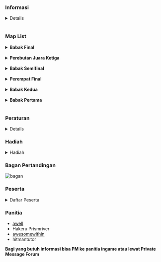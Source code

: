 ### Informasi
<details>
  
> **Umum**
> 
> 1.  Pertandingan di kompetisi ini adalah pertandingan 1 vs 1 antara 2 orang yang berpartisipasi.
> 2.  Target peserta adalah 32 peserta, dimana sistem pertandingan adalah sistem knock out.
> 3.  Jika pemain menang dalam suatu pertandingan, maka dia berhak untuk melanjutkan ke babak selanjutnya. Bila pemain kalah dalam suatu
> pertandingan, maka dia akan dieliminasi dari turnamen.

> **Waktu Pertandingan**  
> 
> 1.  **Waktu pertandingan dibuat sesuai dengan persetujuan antara kedua pemain yang akan bertanding, jadi yang menentukan waktu pertandingan
> adalah pemain, bukan panitia.**
> 2.  Bila sudah ada kesepakatan jadwal tanding antara dua pihak, maka jadwal pertandingan  **diberitahukan kepada panitia lewat post di
> thread ini atau PM ke panitia (ingame/forum).**
> 3.  Panitia yang resmi adalah yang ada di bawah, jika panitia tidak dapat dihubungi, harap menghubungi panitia lainnya.
> 4.  Jadwal pertandingan akan dilihat terlebih dahulu oleh panitia.
> 5.  Jadwal yang akan berlaku adalah jadwal yang telah disetujui oleh panitia.
> 6.  Pemain diperbolehkan mengganti waktu pertandingan maksimal satu hari sebelum hari pertandingan yang telah ditentukan sebelumnya jika
> kedua pemain dan panitia setuju untuk menggantinya.
> 7.  Perebutan juara ketiga dilaksanakan selama  **4 hari**, dimulai dari tanggal  **13 Januari 2012**  dan Final dilaksanakan selama  **4 hari**, dimulai dari tanggal  **20 Januari 2012**


> **Pertandingan**  
> 
>		 1.  Panitia akan memberikan 10 list beatmap sekurang-kurangnya 5 hari sebelum babak pertandingan dimulai.
> 	 2.  Setiap pertandingan akan berlangsung di Multi.
>		 3.  Tipe Game adalah osu! Standard, Team Mode : Team VS, Win Condition : Score
>		 4.  Panitia akan membuat room tempat bertanding dan akan dikunci. Password akan diberikan pada kedua pemain lewat PM.
>		 5.  Setiap peserta wajib bersiap-siap 15 menit sebelum jadwal pertandingan yang telah dibuat.
>		 6.  Mod yang hanya boleh dipakai adalah No Video.
>		 7.  Map yang telah dimainkan tidak boleh dimainkan kembali dalam satu pertandingan tersebut.
>		 8.  Bila salah satu dari dua pemain Fail di suatu map, maka otomatis lawan dari pemain tersebut akan memenangkan map tersebut.
>		 9.  Panitia yang menjadi Wasit akan memberikan hasil pertandingan berupa Multiplayer History (contoh : http://osu.ppy.sh/mp/1743005) dan Screenshot tiap map.
>		 10.  Bila tidak ada panitia yang menjadi wasit, maka salah satu pemain diharapkan memberikan hasil pertandingan berupa Multiplayer History dan Screenshot tiap map di thread ini.

> **Babak Pertama (32 besar)**
> 
>		 1.  Setiap pemain memilih 1 beatmap sendiri.
>		 2.  Peserta yang berhak untuk lanjut ke babak berikutnya adalah pemain yang memenangkan skor di 2 beatmap. (cari 2 kemenangan).
>		 3.  Bila terjadi seri pada 2 map pertama, maka map ketiga adalah map yang telah dipilih oleh panitia untuk situasi draw.

>  **Babak Kedua (16 besar)** 
>
>		 1.  Setiap pemain memilih 1 beatmap sendiri.
>		 2.  Peserta yang berhak untuk lanjut ke babak berikutnya adalah pemain yang memenangkan skor di 2 beatmap. (cari 2 kemenangan).
>		 3.  Bila terjadi seri pada 2 map pertama, maka map ketiga adalah map yang telah dipilih oleh panitia untuk situasi draw.

>  **Perempat Final** 
> 
>		 1.  Setiap pemain memilih 1 beatmap sendiri.
>		 2.  Peserta yang berhak untuk lanjut ke babak berikutnya adalah pemain yang memenangkan skor di 2 beatmap. (cari 2 kemenangan).
>		 3.  Bila terjadi seri pada 2 map pertama, maka map ketiga adalah map yang telah dipilih oleh panitia untuk situasi draw.

>  **Semifinal** 
>
>		1.  Setiap pemain memilih 2 beatmap sendiri.
>		2.  Peserta yang berhak untuk lanjut ke babak berikutnya adalah pemain yang memenangkan skor di 3 beatmap. (cari 3 kemenangan).
>		3.  Bila terjadi seri pada 4 map pertama, maka map kelima adalah map yang telah dipilih oleh panitia untuk situasi draw.

>  **Perebutan Juara Ketiga** 
>
> 		1.  Setiap pemain memilih beatmap sendiri.
> 		2.  Peserta yang menjadi juara ketiga adalah pemain yang mencapai kemenangan sebesar 4 kali.
> 		3.  Bila terjadi seri pada skor 3-3, maka map penentu adalah map yang telah dipilih oleh panitia untuk situasi draw.

>  **Final** 
>
>		 1.  Setiap pemain memilih beatmap sendiri.
>		 2.  Peserta yang menjadi pemenang turnamen adalah pemain yang mencapai kemenangan sebesar 6 kali
>		 3.  Bila terjadi seri pada skor 5-5, maka map penentu adalah map yang telah dipilih oleh panitia untuk situasi draw.
</details>

<br>

### Map List

<details><summary><b>Babak Final</b></summary>

1.  [Shiraishi - Shinsekai [Insane]](http://osu.ppy.sh/b/83674)
2.  [Niko - Made of Fire [Oni]](http://osu.ppy.sh/b/40017)
3.  [Renard - Banned Forever [Nogard]](http://osu.ppy.sh/b/64267)
4.  [t+pazolite - chipscape [Ragnarok]](http://osu.ppy.sh/b/95382)
5.  [Kitsune^2 - Rainbow Tylenol [Hell]](http://osu.ppy.sh/b/72585)
6.  [07th Expansion - rog-limitation [Insane]](http://osu.ppy.sh/b/54581)
7.  [wa. remixed celas - Suishou-Sekai ~Fracture~ [Another]](http://osu.ppy.sh/b/96358)
8.  [Hatsune Miku - Homework Crisis [Let's Jump!!]](http://osu.ppy.sh/b/108021)
9.  [goreshit - MATZcore [Lolicore]](http://osu.ppy.sh/b/83975)
10.  [SOUND HOLIC - Earthquake Super Shock [0108]](http://osu.ppy.sh/b/120695)
11.  [Hatsune Miku - With a Dance Number [0108 style]](http://osu.ppy.sh/b/98415)
12.  [IOSYS - Marisa wa Taihen na Kanbu de Tomatte Ikimashita [Love]](http://osu.ppy.sh/b/39825)
13.  [Boots Randolph - Yakety Sax [Ridiculous]](http://osu.ppy.sh/b/63804)
14.  [Silver Forest - Tsurupettan [Hito's Insane]](http://osu.ppy.sh/b/19990)  
      
    Tie Breaker :
15.  [Susumu Hirasawa - SWITCHED-ON LOTUS [KIRBY Mix Deluxe]](http://osu.ppy.sh/b/58970)
</details>
<br>

<details><summary><b>Perebutan Juara Ketiga</b></summary>

1.  [Demetori - Emotional Skyscraper ~ World's End [Extra Stage]](http://osu.ppy.sh/b/53554)
2.  [Tachibana Miya - Miya to Tengoku to Jigoku [Hentai]](http://osu.ppy.sh/b/62269)
3.  [t+pazolite - Luv-Lab-Poison 22ate! [Xtreme]](http://osu.ppy.sh/b/38426)
4.  [Hatsune Miku - No,39 [0108 style]](http://osu.ppy.sh/b/110914)
5.  [Basshunter - Ievan Polkka Trance Remix [BeuKirby]](http://osu.ppy.sh/b/66246)
6.  [Comp - Gensou no Satellite [Extra]](http://osu.ppy.sh/b/63875)
7.  [Shounen Radio - neu [EX]](http://osu.ppy.sh/b/93893)
8.  [Nekomata Master - Byakuya Gentou [EX]](http://osu.ppy.sh/b/119375)
9.  [sampling masters MEGA - Chat! Chat! Chat! [ZFN's]](http://osu.ppy.sh/b/84485)
10.  [sasakure.UK - Jack-the-Ripper [JackHasCome!]](http://osu.ppy.sh/b/81560)
11.  [Seiryu - 3y3s [Another]](http://osu.ppy.sh/b/55437)
12.  [MiYAMO - Kapanet Nitori [saymun's Inflated]](http://osu.ppy.sh/b/59731)
13.  [IOSYS - Kanbu de Todomatte Sugu Tokeru ~ Kyouki no Udongein [Hard]](http://osu.ppy.sh/b/16266)
14.  [Kitsune^2 - He Has No Mittens [BD's Mittens]](http://osu.ppy.sh/b/71080)  
      
    Tie Breaker :
15.  [Susumu Hirasawa - Aurora 2 [KIRBY Mix]](http://osu.ppy.sh/b/49206)
</details>
<br>

<details><summary><b>Babak Semifinal</b></summary>

1.  [Demetori - Jehovah's YaHVeH [Lunatic]](http://osu.ppy.sh/b/38294)
2.  [Akita Neru - Gotya Gotya Uruse~! [Insane]](http://osu.ppy.sh/b/76638)
3.  [O-Life Japan - Yakujinsama no Couple Dance [Lunatic]](http://osu.ppy.sh/b/95954)
4.  [IOSYS - Captain Murasa's Ass Anchor [Ketsu Ankaa]](http://osu.ppy.sh/b/49866)
5.  [Eoin O' Broin - Deep Space [Another]](http://osu.ppy.sh/b/85550)
6.  [Evil Activities - Make a Wish [Insane]](http://osu.ppy.sh/b/70517)
7.  [07th Expansion - Final Answer [Insane]](http://osu.ppy.sh/b/88633)
8.  [yak_won - Lucid [Extra]](http://osu.ppy.sh/b/85852)
9.  [DJ YOSHITAKA - ALBIDA [Another]](http://osu.ppy.sh/b/80200)
10.  [Cait Sith - Schrodinger's Cat [EX]](http://osu.ppy.sh/b/117641)  
      
    Tie Breaker :
11.  [seiya-murai feat.ALT - Sumidagawa Karenka [Extra]](http://osu.ppy.sh/b/96095)
</details>
<br>

<details><summary><b>Perempat Final</b></summary>

1.  [DJ YOSHITAKA - FLOWER [Intense]](http://osu.ppy.sh/b/104635)
2.  [Sound Horizon - Raijin no Hidariude [Insane]](http://osu.ppy.sh/b/60089)
3.  [Hatsune Miku - Subarashii Sekai [S.S]](http://osu.ppy.sh/b/96351)
4.  [Hommarju feat. R.Cena - Chousai Kenbo Sengen [Insane]](http://osu.ppy.sh/b/99342)
5.  [COOL&CREATE - Rapid Ensemble [Insane]](http://osu.ppy.sh/b/49067)
6.  [DJ Fresh - Gold Dust [Insane]](http://osu.ppy.sh/b/93842)
7.  [sun3 - Higan Retour [Lunatic]](http://osu.ppy.sh/b/54373)
8.  [Infinite Stratos Cast - SUPER STREAM (TV Size) [Insane]](http://osu.ppy.sh/b/88899)
9.  [Nanamori-chu * Goraku-bu - My Pace de Ikimashou (TV Size) [Yuru YurI]](http://osu.ppy.sh/b/118343)
10.  [Suzaku - Anisakis -somatic mutation type "Forza" [Another]](http://osu.ppy.sh/b/56347)  
      
    Tie Breaker :
11.  [Kozato snow - Izayoi Sakura [Insane]](http://osu.ppy.sh/b/86352)
</details>
<br>

<details><summary><b>Babak Kedua</b></summary>

1. [Hatsune Miku - Nisoku Hokou [Insane]](http://osu.ppy.sh/b/74061)
2. [Hyadain - Hyadain no Kakakata Kataomoi-C (TV Size) [Insane]](http://osu.ppy.sh/b/95202)
3. [SYNC.ART's feat. Kaori Aihara - Absolute Demolition [Lunatic]](http://osu.ppy.sh/b/65019)
4. [Nobunaga - Shinkai Shoujo [Insane]](http://osu.ppy.sh/b/93680)
5. [Luca - Tsuioku no Sol [Insane]](http://osu.ppy.sh/b/67763)
6. [The Ready Set - Love Like Woe [Insane]](http://osu.ppy.sh/b/59778)
7. [Tenacious D - Classico [Insane]](http://osu.ppy.sh/b/87717)
8. [Forte Escape - End of the Moonlight [MXStyle]](http://osu.ppy.sh/b/66834)
9. [Tatsh - Xepher [HappyMiX]](http://osu.ppy.sh/b/26241)
10. [ave;new feat. Avenew Project - Lovely Angel!! [Angel Arrow]](http://osu.ppy.sh/b/75202)  
      
    Tie Breaker :
11. [Yellow Zebra - Orange Diz [gow's Insane]](http://osu.ppy.sh/b/73514)
</details>
<br>

<details><summary><b>Babak Pertama</b></summary>

1.  [Hatsune Miku - Ai Kotoba [Daisuki]](http://osu.ppy.sh/b/74275)
2.  [Counting Crows - Accidentally In Love [Hard]](http://osu.ppy.sh/b/75351)
3.  [Haru - Reach For The Moon, Immortal Smoke (Instrumental) [Hard]](http://osu.ppy.sh/b/31428)
4.  [Drop - Yunagi Rinne [Hard]](http://osu.ppy.sh/b/52899)
5.  [Nekomata Master - Goodbye Heaven [Hyper]](http://osu.ppy.sh/b/48927)
6.  [Galdeira - Almagest [Hyper]](http://osu.ppy.sh/b/75887)
7.  [ClariS - Connect (TV Size) [Hard]](http://osu.ppy.sh/b/85192)
8.  [HO-KAGO TEA TIME - Tenshi ni Fureta yo!! (TV Size) [Insane]](http://osu.ppy.sh/b/71576)
9.  [Planetboom - SuperSonic (Full Ver.) [HD]](http://osu.ppy.sh/b/81402)
10.  [07th Expansion - Sakutarou's Adventure [Uryuu~!]](http://osu.ppy.sh/b/95864)  
      
    Tie Breaker :
11.  [Tune Up! - Bounce (Nightcore Mix) [Hard]](http://osu.ppy.sh/b/82799)
</details>
<br>
  
### Peraturan

<details>

 - Pemain yang datang terlambat akan diberikan kompensasi waktu sebesar 10 menit dari jadwal pertandingan.
 -  Bila pemain tidak datang juga setelah 10 menit dari jadwal pertandingan, pemain tersebut akan dieliminasi dari turnamen (dianggap kalah).
 -  Penggunaan cheat/bot DILARANG.
 -  Peraturan yang ada bisa berubah tanpa pemberitahuan panitia (diusahakan diberitahukan terlebih dahulu).
 -  Pertandingan tidak bisa diulang kecuali terjadi disconnect.
 -  Bila lagu sudah berjalan 3/4 dan ada player yang disconnect (DC), maka pertandingan akan terus dilanjutkan.
 -  Bila lagu belum sampai 3/4 dan ada player yang disconnect (DC), maka map akan diulang.
 -  Setiap player mempunyai kesempatan disconnect (DC) sebesar 2 kali per lagu, bila lebih dari itu, hasil dari map yang saat itu dimainkan tetap berlaku (tidak ada pengulangan), jadi misalnya saat player DC untuk ketiga kalinya, total skor yang dipakai adalah total skor yang ada sebelum pemain tersebut DC.
 -  Peraturan yang ada bisa berubah tanpa pemberitahuan panitia (diusahakan diberitahukan terlebih dahulu).
 -  Keputusan panitia tidak dapat diganggu gugat 
</details>
  
### Hadiah

<details><summary>Hadiah</summary>
Juara 1 - osu! Supporter Tag 2 Bulan  
Juara 2 - osu! Supporter Tag 1 Bulan  
  
sponsored by ticon and intermu (yang menghilang karena copious)
</details>
  
  
### Bagan Pertandingan
![bagan](https://i.ppy.sh/8d9b445e9c30d3e1a8c78c1b9399aa8953c81a15/687474703a2f2f693338382e70686f746f6275636b65742e636f6d2f616c62756d732f6f6f3332312f466f72746558526f636b6d616e2f66696e616c2e6a7067)  
  
### Peserta

<details><summary>Daftar Peserta</summary>

1. Metamorfosis (Adhiim)  
2. gtrholic (Adrian)
3. lufi10 (Noza)
4. Moncexmon (Monic) 
5. [toradicted (tora)](http://osu.ppy.sh/u/toradicted)  
6. [Dielz7 (Videl)](http://osu.ppy.sh/u/Dielz7)  
7. selova (Ari)
8. XxKuroUsagixX (Nathania)
9. [Rey-volution (Rey)](http://osu.ppy.sh/u/rey-volution)  
10. [Nivalis (Zaki)](http://osu.ppy.sh/u/niva)  
11. [[R]edemptio[N] (Monty)](http://osu.ppy.sh/u/%5BR%5Dedemptio%5BN%5D)  
12. [Childofthesky (Alice)](http://osu.ppy.sh/u/Childofthesky)  
13. -Newbie- (Surya)
14. [Maya-kira (Aya)](http://osu.ppy.sh/u/Maya-kira)  
15. dNextGen (Aaron)
16. [cahcuy (Cahyadhi)](http://osu.ppy.sh/u/cahcuy)  
17. gatitoneku (Irfan)
18. [Drag00noid (Fai)](http://osu.ppy.sh/u/Drag00noid)  
19. Rei_Fan49 (Irfan)
20. [raxar (Abrar)](http://osu.ppy.sh/u/raxar)  
21. razorleaf (David)
22. [Miya (Miya)](http://osu.ppy.sh/u/Miya)  
23. [ChoronosLemoNzZ (Serly)](http://osu.ppy.sh/u/ChoronosLemoNzZ)  
24. [kireinahana (Reyhana)](http://osu.ppy.sh/u/kireinahana)  
25. [Sallad4ever (Dallas)](http://osu.ppy.sh/u/Sallad4ever)  
26. Index-San (Billy)
27. kmpyws 151108 (Kempiw)
28. xeqta (Mario)
29. [pacmanmania (Videtra)](http://osu.ppy.sh/u/pacmanmania)  
30. claraKS (Clara)
31. [Loncoz_Alexandria01 (Lucas)](http://osu.ppy.sh/u/Loncoz_Alexandria01)  
32. [hana_baenasikadeae (Hana)](http://osu.ppy.sh/u/hana_baenasikadeae) 

</details>

  
  
### Panitia
- [awell](http://osu.ppy.sh/u/awell)  
- Hakeru Prismriver
- [awesomewithin](http://osu.ppy.sh/u/awesomewithin)  
- hitmantutor
  
**Bagi yang butuh informasi bisa PM ke panitia ingame atau lewat Private Message Forum**

